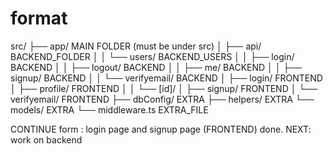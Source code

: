 # format

src/
├── app/   MAIN FOLDER (must be under src)
│   ├── api/                    BACKEND_FOLDER
│   │   └── users/              BACKEND_USERS
│   │       ├── login/          BACKEND
│   │       ├── logout/         BACKEND
│   │       ├── me/             BACKEND
│   │       ├── signup/         BACKEND
│   │       └── verifyemail/    BACKEND
│   ├── login/          FRONTEND    
│   ├── profile/        FRONTEND
│   │   └── [id]/
│   ├── signup/         FRONTEND
│   └── verifyemail/    FRONTEND
├── dbConfig/   EXTRA
├── helpers/    EXTRA
└── models/     EXTRA
└── middleware.ts   EXTRA_FILE


CONTINUE form : login page and signup page (FRONTEND) done.
NEXT: work on backend